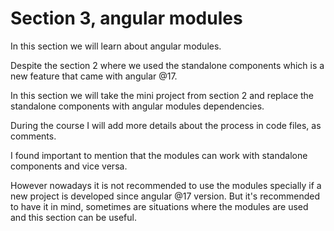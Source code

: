 # Section 3, angular modules

In this section we will learn about angular modules.

Despite the section 2 where we used the standalone components which is a new feature that came with angular @17.

In this section we will take the mini project from section 2 and replace the standalone components with angular modules dependencies.

During the course I will add more details about the process in code files, as comments.


I found important to mention that the modules can work with standalone components and vice versa.


However nowadays it is not recommended to use the modules specially if a new project is developed since angular @17 version. But it's recommended to have it in mind, sometimes are situations where the modules are used and this section can be useful.
